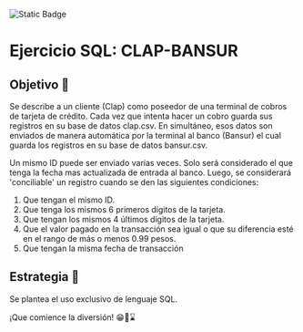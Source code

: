 ![Static Badge](https://img.shields.io/badge/SQLSERVER-%23CC2927?style=for-the-badge&logo=microsoftsqlserver&logoColor=black&labelColor=%23cdcdcd) 
# Ejercicio SQL: CLAP-BANSUR 


## Objetivo 🚩

Se describe a un cliente (Clap) como poseedor de una terminal de cobros de tarjeta de crédito. Cada vez que intenta hacer un cobro guarda sus registros en su base de datos clap.csv. 
En simultáneo, esos datos son enviados de manera automática por la terminal al banco (Bansur) el cual guarda los registros en su base de datos bansur.csv.

Un mismo ID puede ser enviado varias veces. Solo será considerado el que tenga la fecha mas actualizada de entrada al banco. Luego, se considerará 'conciliable' un registro cuando se
den las siguientes condiciones:

1. Que tengan el mismo ID.
2. Que tenga los mismos 6 primeros dígitos de la tarjeta.
3. Que tengan los mismos 4 últimos dígitos de la tarjeta.
4. Que el valor pagado en la transacción sea igual o que su diferencia
esté en el rango de más o menos 0.99 pesos.
5. Que tengan la misma fecha de transacción

## Estrategia 🤔

Se plantea el uso exclusivo de lenguaje SQL.

¡Que comience la diversión! 😁🤖⌛
